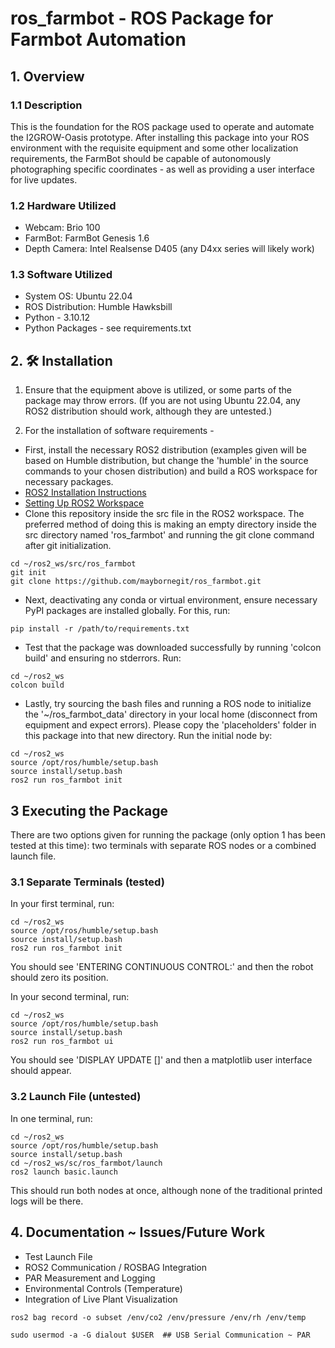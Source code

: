 # ros_farmbot - ROS Package for Farmbot Automation

## 1. Overview

### 1.1 Description
This is the foundation for the ROS package used to operate and automate the I2GROW-Oasis prototype. After installing this package into your ROS environment with the requisite equipment and some other localization requirements, the FarmBot should be capable of autonomously photographing specific coordinates - as well as providing a user interface for live updates.

### 1.2 Hardware Utilized
- Webcam: Brio 100
- FarmBot: FarmBot Genesis 1.6
- Depth Camera: Intel Realsense D405 (any D4xx series will likely work)

### 1.3 Software Utilized

- System OS: Ubuntu 22.04
- ROS Distribution: Humble Hawksbill
- Python - 3.10.12
- Python Packages - see requirements.txt

## 2. 🛠️ Installation

1. Ensure that the equipment above is utilized, or some parts of the package may throw errors. (If you are not using Ubuntu 22.04, any ROS2 distribution should work, although they are untested.)

2. For the installation of software requirements - 
- First, install the necessary ROS2 distribution (examples given will be based on Humble distribution, but change the 'humble' in the source commands to your chosen distribution) and build a ROS workspace for necessary packages.
- [ROS2 Installation Instructions](https://docs.ros.org/en/humble/Installation/Ubuntu-Install-Debians.html)
- [Setting Up ROS2 Workspace](https://docs.ros.org/en/humble/Tutorials/Beginner-Client-Libraries/Creating-A-Workspace/Creating-A-Workspace.html)
- Clone this repository inside the src file in the ROS2 workspace. The preferred method of doing this is making an empty directory inside the src directory named 'ros_farmbot' and running the git clone command after git initialization.

```
cd ~/ros2_ws/src/ros_farmbot
git init
git clone https://github.com/maybornegit/ros_farmbot.git
```

- Next, deactivating any conda or virtual environment, ensure necessary PyPI packages are installed globally. For this, run:
```
pip install -r /path/to/requirements.txt
```
- Test that the package was downloaded successfully by running 'colcon build' and ensuring no stderrors. Run:
```
cd ~/ros2_ws
colcon build
```

- Lastly, try sourcing the bash files and running a ROS node to initialize the '~/ros_farmbot_data' directory in your local home (disconnect from equipment and expect errors). Please copy the 'placeholders' folder in this package into that new directory. Run the initial node by:
```
cd ~/ros2_ws
source /opt/ros/humble/setup.bash
source install/setup.bash
ros2 run ros_farmbot init
```

## 3 Executing the Package

There are two options given for running the package (only option 1 has been tested at this time): two terminals with separate ROS nodes or a combined launch file.

### 3.1 Separate Terminals (tested)

In your first terminal, run:
```
cd ~/ros2_ws
source /opt/ros/humble/setup.bash
source install/setup.bash
ros2 run ros_farmbot init
```
You should see 'ENTERING CONTINUOUS CONTROL:' and then the robot should zero its position.


In your second terminal, run:
```
cd ~/ros2_ws
source /opt/ros/humble/setup.bash
source install/setup.bash
ros2 run ros_farmbot ui
```
You should see 'DISPLAY UPDATE []' and then a matplotlib user interface should appear.

### 3.2 Launch File (untested)

In one terminal, run:
```
cd ~/ros2_ws
source /opt/ros/humble/setup.bash
source install/setup.bash
cd ~/ros2_ws/sc/ros_farmbot/launch
ros2 launch basic.launch
```

This should run both nodes at once, although none of the traditional printed logs will be there.

## 4. Documentation ~ Issues/Future Work

- Test Launch File
- ROS2 Communication / ROSBAG Integration
- PAR Measurement and Logging
- Environmental Controls (Temperature)
- Integration of Live Plant Visualization

```
ros2 bag record -o subset /env/co2 /env/pressure /env/rh /env/temp

sudo usermod -a -G dialout $USER  ## USB Serial Communication ~ PAR
```



